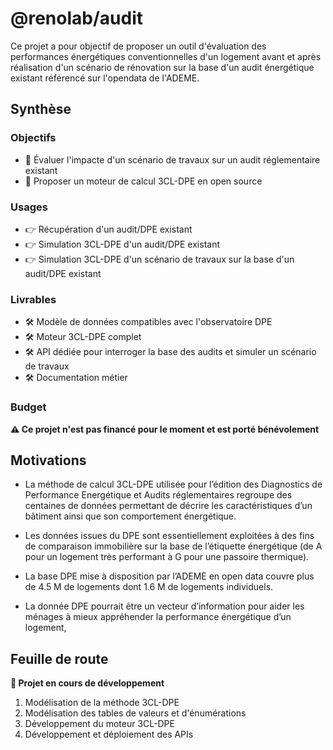 # @renolab/audit

Ce projet a pour objectif de proposer un outil d'évaluation des performances énergétiques conventionnelles d'un logement avant et après réalisation d'un scénario de rénovation sur la base d'un audit énergétique existant référencé sur l'opendata de l'ADEME.

## Synthèse

### Objectifs

- 🎯 Évaluer l'impacte d'un scénario de travaux sur un audit réglementaire existant
- 🎯 Proposer un moteur de calcul 3CL-DPE en open source

### Usages

- 👉 Récupération d'un audit/DPE existant
- 👉 Simulation 3CL-DPE d'un audit/DPE existant
- 👉 Simulation 3CL-DPE d'un scénario de travaux sur la base d'un audit/DPE existant

### Livrables

- 🛠️ Modèle de données compatibles avec l'observatoire DPE
- 🛠️ Moteur 3CL-DPE complet
- 🛠️ API dédiée pour interroger la base des audits et simuler un scénario de travaux
- 🛠️ Documentation métier

### Budget

**⚠️ Ce projet n'est pas financé pour le moment et est porté bénévolement**

## Motivations

- La méthode de calcul 3CL-DPE utilisée pour l’édition des Diagnostics de Performance Energétique et Audits réglementaires regroupe des centaines de données permettant de décrire les caractéristiques d’un bâtiment ainsi que son comportement énergétique.

- Les données issues du DPE sont essentiellement exploitées à des fins de comparaison immobilière sur la base de l’étiquette énergétique (de A pour un logement très performant à G pour une passoire thermique).

- La base DPE mise à disposition par l’ADEME en open data couvre plus de 4.5 M de logements dont 1.6 M de logements individuels.

- La donnée DPE pourrait être un vecteur d’information pour aider les ménages à mieux appréhender la performance énergétique d’un logement,

## Feuille de route

**🚧 Projet en cours de développement**

1. Modélisation de la méthode 3CL-DPE
2. Modélisation des tables de valeurs et d'énumérations
3. Développement du moteur 3CL-DPE
4. Développement et déploiement des APIs
